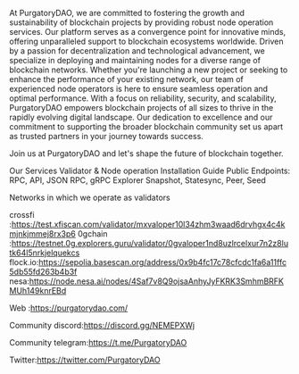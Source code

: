  At PurgatoryDAO, we are committed to fostering the growth and sustainability of blockchain projects by providing robust node operation services. 
 Our platform serves as a convergence point for innovative minds, offering unparalleled support to blockchain ecosystems worldwide.
 Driven by a passion for decentralization and technological advancement, we specialize in deploying and maintaining nodes for a diverse range of blockchain networks. 
 Whether you're launching a new project or seeking to enhance the performance of your existing network, our team of experienced node operators is here to ensure seamless operation and optimal performance.
 With a focus on reliability, security, and scalability, 
 PurgatoryDAO empowers blockchain projects of all sizes to thrive in the rapidly evolving digital landscape.
 Our dedication to excellence and our commitment to supporting the broader blockchain community set us apart as trusted partners in your journey towards success.

  Join us at PurgatoryDAO and let's shape the future of blockchain together.


Our Services
Validator & Node operation
Installation Guide
Public Endpoints: RPC, API, JSON RPC, gRPC
Explorer
Snapshot, Statesync, Peer, Seed


Networks in which we operate as validators

crossfi :https://test.xfiscan.com/validator/mxvaloper10l34zhm3waad6drvhgx4c4kmjnkjmmej8rx3p6
0gchain :https://testnet.0g.explorers.guru/validator/0gvaloper1nd8uzlrcelxur7n2z8lutk64l5nrkjelquekcs
flock.io:https://sepolia.basescan.org/address/0x9b4fc17c78cfcdc1fa6a11ffc5db55fd263b4b3f
nesa:https://node.nesa.ai/nodes/4Saf7v8Q9ojsaAnhyJyFKRK3SmhmBRFKMUh149knrEBd

Web :https://purgatorydao.com/

Community discord:https://discord.gg/NEMEPXWj

Community telegram:https://t.me/PurgatoryDAO

Twitter:https://twitter.com/PurgatoryDAO
